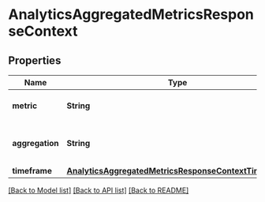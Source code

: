 # AnalyticsAggregatedMetricsResponseContext

## Properties
Name | Type | Description | Notes
------------ | ------------- | ------------- | -------------
**metric** | **String** | Returns the metric you selected. | [optional] 
**aggregation** | **String** | Returns the aggregation you selected. | [optional] 
**timeframe** | [**AnalyticsAggregatedMetricsResponseContextTimeframe**](AnalyticsAggregatedMetricsResponseContextTimeframe.md) |  | [optional] 

[[Back to Model list]](../README.md#documentation-for-models) [[Back to API list]](../README.md#documentation-for-api-endpoints) [[Back to README]](../README.md)


